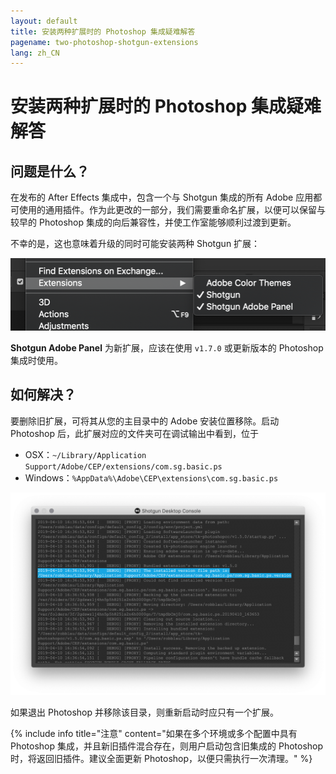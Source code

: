 ```yaml
---
layout: default
title: 安装两种扩展时的 Photoshop 集成疑难解答
pagename: two-photoshop-shotgun-extensions
lang: zh_CN
---
```


# 安装两种扩展时的 Photoshop 集成疑难解答

## 问题是什么？

在发布的 After Effects 集成中，包含一个与 Shotgun 集成的所有 Adobe 应用都可使用的通用插件。作为此更改的一部分，我们需要重命名扩展，以便可以保留与较早的 Photoshop 集成的向后兼容性，并使工作室能够顺利过渡到更新。

不幸的是，这也意味着升级的同时可能安装两种 Shotgun 扩展：

![Photoshop 菜单中显示的多个 Shotgun 扩展](./images/photoshop-extension-panel.png)

**Shotgun Adobe Panel** 为新扩展，应该在使用 `v1.7.0` 或更新版本的 Photoshop 集成时使用。

## 如何解决？

要删除旧扩展，可将其从您的主目录中的 Adobe 安装位置移除。启动 Photoshop 后，此扩展对应的文件夹可在调试输出中看到，位于

- OSX：`~/Library/Application Support/Adobe/CEP/extensions/com.sg.basic.ps`
- Windows：`%AppData%\Adobe\CEP\extensions\com.sg.basic.ps`

![Photoshop 菜单中显示的多个 Shotgun 扩展](./images/shotgun-desktop-console-photoshop-extension.png)

如果退出 Photoshop 并移除该目录，则重新启动时应只有一个扩展。

{% include info title="注意" content="如果在多个环境或多个配置中具有 Photoshop 集成，并且新旧插件混合存在，则用户启动包含旧集成的 Photoshop 时，将返回旧插件。建议全面更新 Photoshop，以便只需执行一次清理。" %}